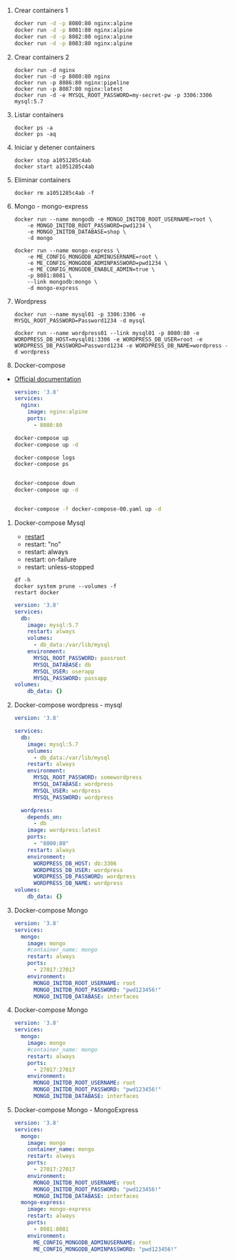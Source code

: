 1. Crear containers 1

    ```bash
    docker run -d -p 8080:80 nginx:alpine
    docker run -d -p 8081:80 nginx:alpine
    docker run -d -p 8082:80 nginx:alpine
    docker run -d -p 8083:80 nginx:alpine
    ```

1. Crear containers 2

    ```
    docker run -d nginx
    docker run -d -p 8080:80 nginx
    docker run -p 8086:80 nginx:pipeline
    docker run -p 8087:80 nginx:latest
    docker run -d -e MYSQL_ROOT_PASSWORD=my-secret-pw -p 3306:3306 mysql:5.7
    ```

1. Listar containers
    ```
    docker ps -a
    docker ps -aq
    ```

1. Iniciar y detener containers
    ```
    docker stop a1051285c4ab
    docker start a1051285c4ab
    ```

1. Eliminar containers
    ```
    docker rm a1051285c4ab -f
    ```


1. Mongo - mongo-express
    ```
    docker run --name mongodb -e MONGO_INITDB_ROOT_USERNAME=root \
        -e MONGO_INITDB_ROOT_PASSWORD=pwd1234 \
        -e MONGO_INITDB_DATABASE=shop \
        -d mongo

    docker run --name mongo-express \
        -e ME_CONFIG_MONGODB_ADMINUSERNAME=root \
        -e ME_CONFIG_MONGODB_ADMINPASSWORD=pwd1234 \
        -e ME_CONFIG_MONGODB_ENABLE_ADMIN=true \
        -p 8081:8081 \
        --link mongodb:mongo \
        -d mongo-express
    ```

1. Wordpress
    ```
    docker run --name mysql01 -p 3306:3306 -e MYSQL_ROOT_PASSWORD=Password1234 -d mysql

    docker run --name wordpress01 --link mysql01 -p 8080:80 -e WORDPRESS_DB_HOST=mysql01:3306 -e WORDPRESS_DB_USER=root -e WORDPRESS_DB_PASSWORD=Password1234 -e WORDPRESS_DB_NAME=wordpress -d wordpress
    ```


1. Docker-compose 

* [Official documentation](https://docs.docker.com/compose/compose-file/)


    ```YAML
    version: '3.8'
    services:
      nginx:
        image: nginx:alpine
        ports:
          - 8080:80
    ```

    ```sh
    docker-compose up
    docker-compose up -d

    docker-compose logs
    docker-compose ps


    docker-compose down
    docker-compose up -d


    docker-compose -f docker-compose-00.yaml up -d

    ```

1. Docker-compose Mysql

    * [restart](https://docs.docker.com/compose/compose-file/#restart)
    * restart: "no"
    * restart: always
    * restart: on-failure
    * restart: unless-stopped

    ```shell
    df -h
    docker system prune --volumes -f
    restart docker
    ```

    ```YAML
    version: '3.8'
    services:
      db:
        image: mysql:5.7
        restart: always
        volumes:
          - db_data:/var/lib/mysql
        environment:
          MYSQL_ROOT_PASSWORD: passroot
          MYSQL_DATABASE: db
          MYSQL_USER: userapp
          MYSQL_PASSWORD: passapp
    volumes:
        db_data: {}
    ``` 


1. Docker-compose wordpress - mysql


    ```YAML
    version: '3.8'

    services:
      db:
        image: mysql:5.7
        volumes:
          - db_data:/var/lib/mysql
        restart: always
        environment:
          MYSQL_ROOT_PASSWORD: somewordpress
          MYSQL_DATABASE: wordpress
          MYSQL_USER: wordpress
          MYSQL_PASSWORD: wordpress

      wordpress:
        depends_on:
          - db
        image: wordpress:latest
        ports:
          - "8000:80"
        restart: always
        environment:
          WORDPRESS_DB_HOST: db:3306
          WORDPRESS_DB_USER: wordpress
          WORDPRESS_DB_PASSWORD: wordpress
          WORDPRESS_DB_NAME: wordpress
    volumes:
        db_data: {}
    ``` 


1. Docker-compose Mongo

    ```YAML
    version: '3.8'
    services:
      mongo:
        image: mongo
        #container_name: mongo
        restart: always
        ports:
          - 27017:27017
        environment:
          MONGO_INITDB_ROOT_USERNAME: root
          MONGO_INITDB_ROOT_PASSWORD: "pwd123456!"
          MONGO_INITDB_DATABASE: interfaces
    ``` 


  
  
1. Docker-compose Mongo

    ```YAML
    version: '3.8'
    services:
      mongo:
        image: mongo
        #container_name: mongo
        restart: always
        ports:
          - 27017:27017
        environment:
          MONGO_INITDB_ROOT_USERNAME: root
          MONGO_INITDB_ROOT_PASSWORD: "pwd123456!"
          MONGO_INITDB_DATABASE: interfaces
    ``` 

1. Docker-compose Mongo - MongoExpress

    ```YAML
    version: '3.8'
    services:
      mongo:
        image: mongo
        container_name: mongo
        restart: always
        ports:
          - 27017:27017
        environment:
          MONGO_INITDB_ROOT_USERNAME: root
          MONGO_INITDB_ROOT_PASSWORD: "pwd123456!"
          MONGO_INITDB_DATABASE: interfaces
      mongo-express:
        image: mongo-express
        restart: always
        ports:
          - 8081:8081
        environment:
          ME_CONFIG_MONGODB_ADMINUSERNAME: root
          ME_CONFIG_MONGODB_ADMINPASSWORD: "pwd123456!"
    ```      